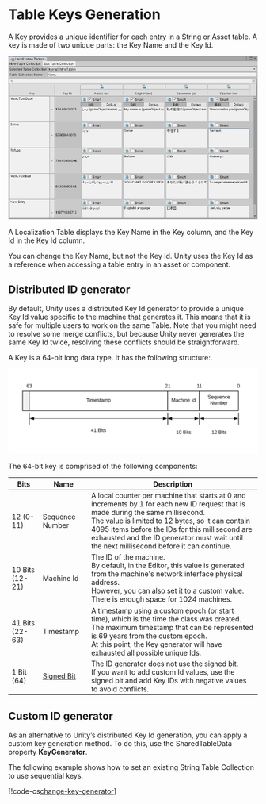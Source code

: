 # Table Keys Generation

A Key provides a unique identifier for each entry in a String or Asset table. A key is made of two unique parts: the Key Name and the Key Id. 

![Example String Table Collection using Distributed ID Generator keys.](images/StringTableKeysExample.png)

A Localization Table displays the Key Name in the Key column, and the Key Id in the Key Id column.

You can change the Key Name, but not the Key Id. Unity uses the Key Id as a reference when accessing a table entry in an asset or component.

## Distributed ID generator

By default, Unity uses a distributed Key Id generator to provide a unique Key Id value specific to the machine that generates it. This means that it is safe for multiple users to work on the same Table. Note that you might need to resolve some merge conflicts, but because Unity never generates the same Key Id twice, resolving these conflicts should be straightforward.

A Key is a 64-bit long data type. It has the following structure:.

![Distributed ID Generator key data structure.](images/DistributedIDGeneratorKeyDatastructure.svg)

The 64-bit key is comprised of the following components:

| **Bits**                 | **Name** | **Description** |
| - | - | - |
| 12 (0-11)                 | Sequence Number | A local counter per machine that starts at 0 and increments by 1 for each new ID request that is made during the same millisecond.<br>The value is limited to 12 bytes, so it can contain 4095 items before the IDs for this millisecond are exhausted and the ID generator must wait until the next millisecond before it can continue.
| 10 Bits (12-21)            | Machine Id | The ID of the machine.<br>By default, in the Editor, this value is generated from the machine's network interface physical address.<br>However, you can also set it to a custom value. There is enough space for 1024 machines.
| 41 Bits (22-63)            | Timestamp | A timestamp using a custom epoch (or start time), which is the time the class was created.<br>The maximum timestamp that can be represented is 69 years from the custom epoch.<br>At this point, the Key generator will have exhausted all possible unique Ids.
| 1 Bit (64)                 | [Signed Bit](https://en.wikipedia.org/wiki/Sign_bit) | The ID generator does not use the signed bit.<br>If you want to add custom Id values, use the signed bit and add Key IDs with negative values to avoid conflicts.

## Custom ID generator

As an alternative to Unity’s distributed Key Id generation, you can apply a custom key generation method. To do this, use the SharedTableData property **KeyGenerator**.

The following example shows how to set an existing String Table Collection to use sequential keys.

[!code-cs[change-key-generator](../DocCodeSamples.Tests/ChangeKeyGenerator.cs)]
